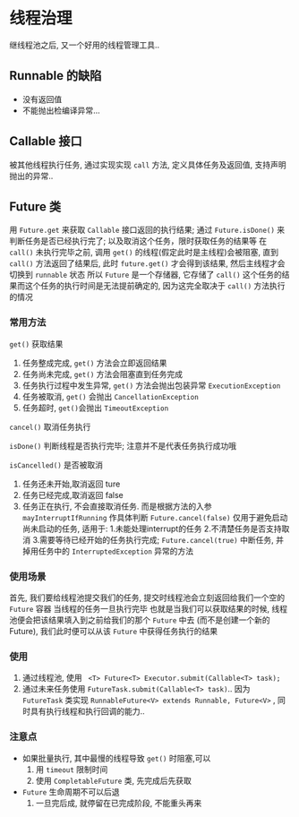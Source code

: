 # 线程治理
继线程池之后, 又一个好用的线程管理工具..

## Runnable 的缺陷
- 没有返回值
- 不能抛出检编译异常...

## Callable 接口
被其他线程执行任务, 通过实现实现 `call` 方法, 定义具体任务及返回值, 支持声明抛出的异常..

## Future 类
用 `Future.get` 来获取 `Callable` 接口返回的执行结果; 通过 `Future.isDone()` 来判断任务是否已经执行完了; 以及取消这个任务，限时获取任务的结果等
在 `call()` 未执行完毕之前, 调用 `get()` 的线程(假定此时是主线程)会被阻塞, 直到 `call()` 方法返回了结果后, 此时 `future.get()` 才会得到该结果, 然后主线程才会切换到 `runnable` 状态
所以 `Future` 是一个存储器, 它存储了 `call()` 这个任务的结果而这个任务的执行时间是无法提前确定的, 因为这完全取决于 `call()` 方法执行的情况

### 常用方法
`get()` 获取结果
1. 任务整成完成, `get()` 方法会立即返回结果
2. 任务尚未完成, `get()` 方法会阻塞直到任务完成
3. 任务执行过程中发生异常, `get()` 方法会抛出包装异常 `ExecutionException` 
4. 任务被取消, `get()` 会抛出 `CancellationException`
5. 任务超时, `get()`会抛出 `TimeoutException`

`cancel()` 取消任务执行

`isDone()` 判断线程是否执行完毕; 注意并不是代表任务执行成功哦

`isCancelled()` 是否被取消
1. 任务还未开始,取消返回 ture
2. 任务已经完成,取消返回 false
3. 任务正在执行, 不会直接取消任务. 而是根据方法的入参 `mayInterruptIfRunning` 作具体判断
`Future.cancel(false)` 仅用于避免启动尚未启动的任务, 适用于:
1.未能处理interrupt的任务
2.不清楚任务是否支持取消
3.需要等待已经开始的任务执行完成;
`Future.cancel(true)` 中断任务, 并掉用任务中的 `InterruptedException` 异常的方法


### 使用场景
首先, 我们要给线程池提交我们的任务, 提交时线程池会立刻返回给我们一个空的 `Future` 容器 当线程的任务一旦执行完毕
也就是当我们可以获取结果的时候, 线程池便会把该结果填入到之前给我们的那个 `Future` 中去 (而不是创建一个新的Future), 我们此时便可以从该 `Future` 中获得任务执行的结果

### 使用
1. 通过线程池, 使用 ` <T> Future<T> Executor.submit(Callable<T> task);`
2. 通过未来任务使用 `FutureTask.submit(Callable<T> task)`.. 
因为 `FutureTask` 类实现 `RunnableFuture<V> extends Runnable, Future<V>` , 同时具有执行线程和执行回调的能力..

### 注意点
- 如果批量执行, 其中最慢的线程导致 `get()` 时阻塞,可以
  1. 用 `timeout` 限制时间
  2. 使用 `CompletableFuture` 类, 先完成后先获取 
- `Future` 生命周期不可以后退
  1. 一旦完后成, 就停留在已完成阶段, 不能重头再来